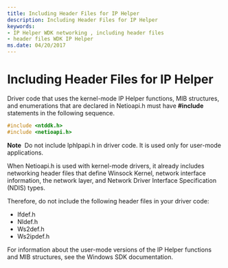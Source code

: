 ```yaml
---
title: Including Header Files for IP Helper
description: Including Header Files for IP Helper
keywords:
- IP Helper WDK networking , including header files
- header files WDK IP Helper
ms.date: 04/20/2017
---
```


# Including Header Files for IP Helper


Driver code that uses the kernel-mode IP Helper functions, MIB structures, and enumerations that are declared in Netioapi.h must have **\#include** statements in the following sequence.

```C++
#include <ntddk.h>
#include <netioapi.h>
```

**Note**  Do not include Iphlpapi.h in driver code. It is used only for user-mode applications.

 

When Netioapi.h is used with kernel-mode drivers, it already includes networking header files that define Winsock Kernel, network interface information, the network layer, and Network Driver Interface Specification (NDIS) types.

Therefore, do not include the following header files in your driver code:

- Ifdef.h
- Nldef.h
- Ws2def.h
- Ws2ipdef.h

For information about the user-mode versions of the IP Helper functions and MIB structures, see the Windows SDK documentation.

 

 





